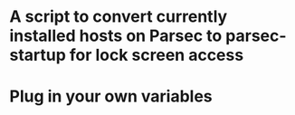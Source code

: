 # A script to convert currently installed hosts on Parsec to parsec-startup for lock screen access
# Plug in your own variables